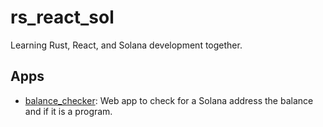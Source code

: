 # rs_react_sol

Learning Rust, React, and Solana development together.

## Apps

- [balance_checker](./balance_checker/README.md): Web app to check for a Solana address the balance and if it is a program.
